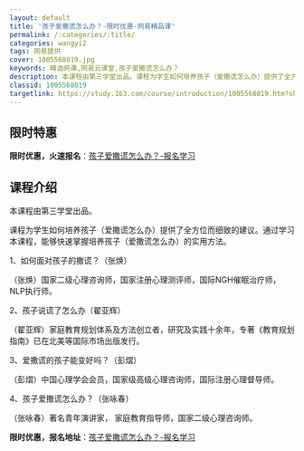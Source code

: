 ```yaml
---
layout: default
title: '孩子爱撒谎怎么办？-限时优惠-网易精品课'
permalink: /:categories/:title/
categories: wangyi2
tags: 网易提供
cover: 1005568019.jpg
keywords: 精选网课,网易云课堂,孩子爱撒谎怎么办？
description: 本课程由第三学堂出品。课程为学生如何培养孩子（爱撒谎怎么办）提供了全方位而细致的建议。通过学习本课程，能够快速掌握培养孩
classid: 1005568019
targetlink: https://study.163.com/course/introduction/1005568019.htm?share=1&shareId=1025206652&utm_campaign=share&utm_medium=iphoneShare&utm_source=&utm_u=1025206652
---
```


## 限时特惠

**限时优惠，火速报名**：[孩子爱撒谎怎么办？-报名学习](https://study.163.com/course/introduction/1005568019.htm?share=1&shareId=1025206652&utm_campaign=share&utm_medium=iphoneShare&utm_source=&utm_u=1025206652)

## 课程介绍

本课程由第三学堂出品。

课程为学生如何培养孩子（爱撒谎怎么办）提供了全方位而细致的建议。通过学习本课程，能够快速掌握培养孩子（爱撒谎怎么办）的实用方法。



1、如何面对孩子的撒谎？（张焕）

（张焕）国家二级心理咨询师，国家注册心理测评师，国际NGH催眠治疗师，NLP执行师。



2、孩子说谎了怎么办（翟亚辉）

（翟亚辉）家庭教育规划体系及方法创立者，研究及实践十余年，专著《教育规划指南》已在北美等国际市场出版发行。



3、爱撒谎的孩子能变好吗？（彭熠）

（彭熠）中国心理学会会员，国家级高级心理咨询师，国际注册心理督导师。



4、孩子爱撒谎怎么办？（张咏春）

（张咏春）著名青年演讲家， 家庭教育指导师，国家二级心理咨询师。

**限时优惠，报名地址**：[孩子爱撒谎怎么办？-报名学习](https://study.163.com/course/introduction/1005568019.htm?share=1&shareId=1025206652&utm_campaign=share&utm_medium=iphoneShare&utm_source=&utm_u=1025206652)

